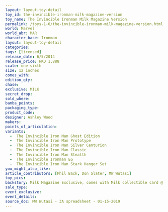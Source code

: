 ```yaml
---
layout: layout-toy-detail 
toy_id: the-invincible-ironman-milk-magazine-version
toy_name: The Invincible Ironman Milk Magazine Version
permalink: /toys-1-6/the-invincible-ironman-milk-magazine-version.html
world: Marvel
world_abr: MAR
character_base: Ironman
layout: layout-toy-detail
categories: 
tags: [licensed]
release_date: 6/5/2014
release_price: HKD 1,888 
scale: one sixth
size: 12 inches
comes_with: 
edition_qty: 
chase: 
exclusive: MILK
secret_drop: 
sold_where: 
bamba_points: 
packaging_type: 
product_code:
designer: Ashley Wood
makers: 
points_of_articulation: 
variants: 
  -  The Invincible Iron Man Ghost Edition
  -  The Invincible Iron Man Prototype
  -  The Invincible Iron Man Silver Centurion
  -  The Invincible Iron Man Classic
  -  The Invincible Iron Man Stealth
  -  The Invincible Ironman EG
  -  The Invincible Iron Man Stark Hanger Set
you_might_also_like: 
article_contributors: [Phil Back, Don Slater, MW Wutasi]
toy_pics: 
backstory: Milk Magazine Exclusive, comes with Milk collectible card @ www.milkcargo.com
sale_type: 
event_exclusive: 
event_details: 
source_doc: MW Wutasi - 3A spreadsheet - 01-15-2019
---
```

